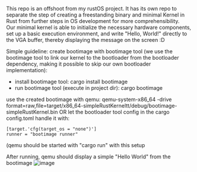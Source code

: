 This repo is an offshoot from my rustOS project. It has its own repo to separate the step of creating a freestanding binary and minimal Kernel in Rust from further steps in OS development for more comprehensibility. <br>
Our minimal kernel is able to initialize the necessary hardware components, set up a basic execution environment, and write "Hello, World!" directly to the VGA buffer, thereby displaying the message on the screen :D

Simple guideline:
create bootimage with bootimage tool (we use the bootimage tool to link our kernel to the bootloader from the bootloader dependency, making it possible to skip our own bootloader implementation):
- install bootimage tool: cargo install bootimage
- run bootimage tool (execute in project dir): cargo bootimage

use the created bootimage with qemu: qemu-system-x86_64 -drive format=raw,file=target/x86_64-simpleRustKerneltt/debug/bootimage-simpleRustKernel.bin
OR
let the bootloader tool config in the cargo config.toml handle it with:
```
[target.'cfg(target_os = "none")']
runner = "bootimage runner"
```
(qemu should be started with "cargo run" with this setup

After running, qemu should display a simple "Hello World" from the bootimage
![image](https://github.com/raffifasaro/simpleRustKernel/assets/134242785/5dd570ee-647f-4b94-834e-48f898bfc53c)
